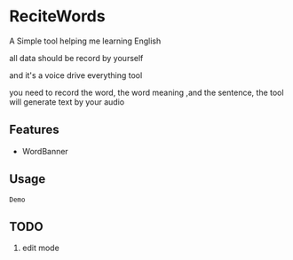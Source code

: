 # ReciteWords

A Simple tool helping me learning English

all data should be record by yourself 

and it's a voice drive everything tool

you need to record the word, the word meaning ,and the sentence, the tool will generate text by your audio

## Features

 - WordBanner
 


## Usage

```
Demo

```

## TODO
1. edit mode
